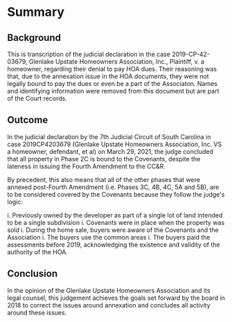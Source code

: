 # Summary

## Background

This is transcription of the judicial declaration in the case 2019-CP-42-03679, Glenlake Upstate Homeowners Association, Inc., Plaintiff, v. a homeowner, regarding their denial to pay HOA dues. Their reasoning was that, due to the annexation issue in the HOA documents, they were not legally bound to pay the dues or even be a part of the Associaton. Names and identifying information were removed from this document but are part of the Court records.

## Outcome

In the judicial declaration by the 7th Judicial Circuit of South Carolina in case 2019CP4203679 (Glenlake Upstate Homeowners Association, Inc. VS a homeowner, defendant, et al) on March 29, 2021, the judge concluded that all property in Phase 2C is bound to the Covenants, despite the lateness in issuing the Fourth Amendment to the CC&R.

By precedent, this also means that all of the other phases that were annexed post-Fourth Amendment (i.e. Phases 3C, 4B, 4C, 5A and 5B), are to be considered covered by the Covenants because they follow the judge's logic:

i. Previously owned by the developer as part of a single lot of land intended to be a single subdivision
i. Covenants were in place when the property was sold
i. During the home sale, buyers were aware of the Covenants and the Association
i. The buyers use the common areas
i. The buyers paid the assessments before 2019, acknowledging the existence and validity of the authority of the HOA.

## Conclusion

In the opinion of the Glenlake Upstate Homeowners Association and its legal counsel, this judgement achieves the goals set forward by the board in 2018 to correct the issues around annexation and concludes all activity around these issues.
